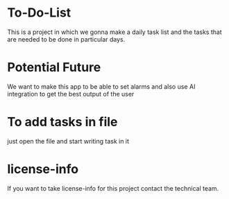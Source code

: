 # To-Do-List
This is a project in which we gonna make a daily task list and the tasks that are needed to be done in particular days.

# Potential Future
We want to make this app to be able to set alarms and also use AI integration to get the best output of the user

# To add tasks in file
just open the file and start writing task in it

# license-info
If you want to take license-info for this project contact the technical team.